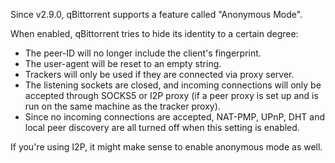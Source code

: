 Since v2.9.0, qBittorrent supports a feature called "Anonymous Mode".

When enabled, qBittorrent tries to hide its identity to a certain degree:
* The peer-ID will no longer include the client's fingerprint.
* The user-agent will be reset to an empty string.
* Trackers will only be used if they are connected via proxy server.
* The listening sockets are closed, and incoming connections will only be accepted through SOCKS5 or I2P proxy (if a peer proxy is set up and is run on the same machine as the tracker proxy).
* Since no incoming connections are accepted, NAT-PMP, UPnP, DHT and local peer discovery are all turned off when this setting is enabled.

If you're using I2P, it might make sense to enable anonymous mode as well.
